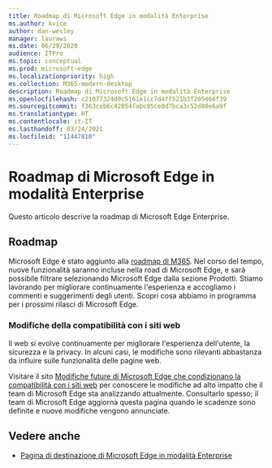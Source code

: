 ```yaml
---
title: Roadmap di Microsoft Edge in modalità Enterprise
ms.author: kvice
author: dan-wesley
manager: laurawi
ms.date: 06/29/2020
audience: ITPro
ms.topic: conceptual
ms.prod: microsoft-edge
ms.localizationpriority: high
ms.collection: M365-modern-desktop
description: Roadmap di Microsoft Edge in modalità Enterprise
ms.openlocfilehash: c21077324d0c5161e1cc7d4ff521b3f205466f39
ms.sourcegitcommit: f363ceb6c42054fabc95ce8d7bca3c52d80e6a9f
ms.translationtype: HT
ms.contentlocale: it-IT
ms.lasthandoff: 03/24/2021
ms.locfileid: "11447810"
---
```

# <a name="microsoft-edge-enterprise-roadmap"></a>Roadmap di Microsoft Edge in modalità Enterprise

Questo articolo descrive la roadmap di Microsoft Edge Enterprise.

## <a name="roadmap"></a>Roadmap

Microsoft Edge è stato aggiunto alla [roadmap di M365](https://www.microsoft.com/microsoft-365/roadmap?filters=&searchterms=Microsoft%2CEdge). Nel corso del tempo, nuove funzionalità saranno incluse nella road di Microsoft Edge, e sarà possibile filtrare selezionando Microsoft Edge dalla sezione Prodotti. Stiamo lavorando per migliorare continuamente l'esperienza e accogliamo i commenti e suggerimenti degli utenti. Scopri cosa abbiamo in programma per i prossimi rilasci di Microsoft Edge. 

### <a name="site-compatibility-changes"></a>Modifiche della compatibilità con i siti web

Il web si evolve continuamente per migliorare l'esperienza dell'utente, la sicurezza e la privacy. In alcuni casi, le modifiche sono rilevanti abbastanza da influire sulle funzionalità delle pagine web.

Visitare il sito [Modifiche future di Microsoft Edge che condizionano la compatibilità con i siti web](/microsoft-edge/web-platform/site-impacting-changes) per conoscere le modifiche ad alto impatto che il team di Microsoft Edge sta analizzando attualmente. Consultarlo spesso; il team di Microsoft Edge aggiorna questa pagina quando le scadenze sono definite e nuove modifiche vengono annunciate.

## <a name="see-also"></a>Vedere anche

- [Pagina di destinazione di Microsoft Edge in modalità Enterprise](https://aka.ms/EdgeEnterprise)